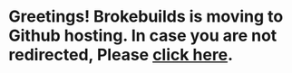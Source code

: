 <html>
  <head>
    <link rel="shortcut icon" href="/images/Logo512.png" /><meta http-equiv="refresh" content="2; url='https://brokebuilds.wixsite.com/home'" />
  </head>
  <body>
    <p align="center"><h1>Greetings! Brokebuilds is moving to Github hosting. In case you are not redirected, Please <a href="https://brokebuilds.wixsite.com/home">click here</a>.</h1></p>
  </body>
</html>
